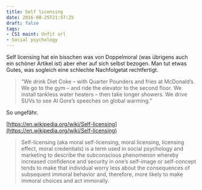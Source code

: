 ```yaml
---
title: Self licensing
date: 2016-08-25T21:57:25
draft: false
tags:
- CS1 maint: Unfit url
- Social psychology
---
```


Self licensing hat ein bisschen was von Doppelmoral (was übrigens auch ein schöner
Artikel ist) aber eher auf sich selbst bezogen. Man tut etwas Gutes, was
sogleich eine schlechte Nachfolgetat rechtfertigt.

> “We drink Diet Coke – with Quarter Pounders and fries at McDonald’s. We go
> to the gym – and ride the elevator to the second floor. We install tankless
> water heaters – then take longer showers. We drive SUVs to see Al Gore’s
> speeches on global warming.”

So ungefähr.

[https://en.wikipedia.org/wiki/Self-licensing](https://en.wikipedia.org/wiki/Self-licensing)

> Self-licensing (aka moral self-licensing, moral licensing, licensing
> effect, moral credentials) is a term used in social psychology and
> marketing to describe the subconscious phenomenon whereby increased
> confidence and security in one’s self-image or self-concept tends to make
> that individual worry less about the consequences of subsequent immoral
> behavior and, therefore, more likely to make immoral choices and act
> immorally.
